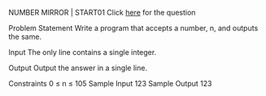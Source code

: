 NUMBER MIRROR  |  START01
Click <a href="https://www.codechef.com/YTPP001/problems/START01">here</a> for the question

Problem Statement
Write a program that accepts a number, n, and outputs the same.

Input
The only line contains a single integer.

Output
Output the answer in a single line.

Constraints
0 ≤ n ≤ 105
Sample Input
123
Sample Output
123
